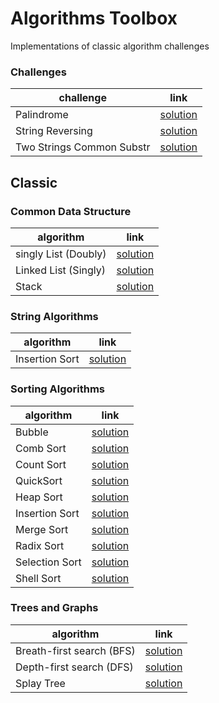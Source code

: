 # Algorithms Toolbox 
  
Implementations of classic algorithm challenges

### Challenges

| challenge | link | 
|---|---|
| Palindrome |  [solution](challenges/palindrome) |
| String Reversing |  [solution](challenges/string-reversing) |
| Two Strings Common Substr |  [solution](challenges/two-strings-common-substr) |


## Classic

### Common Data Structure
| algorithm | link | 
|---|---|
| singly List (Doubly) | [solution](classic/doubly-linked-list) |
| Linked List (Singly) | [solution](classic/singly-linked-list) |
| Stack |  [solution](classic/stack) |

### String Algorithms
| algorithm | link | 
|---|---|
| Insertion Sort | [solution](classic/insertion-sort) |

### Sorting Algorithms
| algorithm | link | 
|---|---|
| Bubble | [solution](classic/bubble) |
| Comb Sort | [solution](classic/comb-sort) |
| Count Sort | [solution](classic/count-sort) |
| QuickSort | [solution](classic/quicksort) |
| Heap Sort | [solution](classic/heap-sort) |
| Insertion Sort | [solution](classic/insertion-sort) |
| Merge Sort | [solution](classic/merge-sort) |
| Radix Sort | [solution](classic/radix-sort) |
| Selection Sort | [solution](classic/selection-sort) |
| Shell Sort | [solution](classic/shellsort) |

### Trees and Graphs
| algorithm | link | 
|---|---|
| Breath-first search (BFS) |  [solution](classic/bfs) |
| Depth-first search (DFS) |  [solution](classic/dfs) |
| Splay Tree |  [solution](classic/splay-tree) |